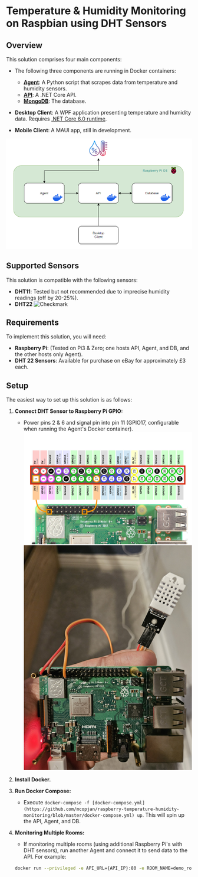 # Temperature & Humidity Monitoring on Raspbian using DHT Sensors

## Overview

This solution comprises four main components:

- The following three components are running in Docker containers:
  - [**Agent**](https://hub.docker.com/repository/docker/mcopjan/raspberry-hum-temp-agent/general): A Python script that scrapes data from temperature and humidity sensors.
  - [**API**](https://hub.docker.com/repository/docker/mcopjan/raspberry-hum-temp-api/general): A .NET Core API.
  - [**MongoDB**](https://hub.docker.com/r/nonoroazoro/rpi-mongo): The database.

- **Desktop Client**: A WPF application presenting temperature and humidity data. Requires [.NET Core 6.0 runtime](https://dotnet.microsoft.com/en-us/download/dotnet/6.0).

- **Mobile Client**: A MAUI app, still in development.

![Component's Diagram](/Doc_Images/raspberry-temp-hum-diagram.png?raw=true "Diagram")

## Supported Sensors

This solution is compatible with the following sensors:

- **DHT11**: Tested but not recommended due to imprecise humidity readings (off by 20-25%).
- **DHT22** ![Checkmark](https://www.iconsdb.com/icons/preview/green/checkmark-xxl.png) 

## Requirements

To implement this solution, you will need:

- **Raspberry Pi**: (Tested on Pi3 & Zero; one hosts API, Agent, and DB, and the other hosts only Agent).
- **DHT 22 Sensors**: Available for purchase on eBay for approximately £3 each.

## Setup

The easiest way to set up this solution is as follows:

1. **Connect DHT Sensor to Raspberry Pi GPIO:**
   - Power pins 2 & 6 and signal pin into pin 11 (GPIO17, configurable when running the Agent's Docker container).
   ![GPIO](/Doc_Images/Raspberry-Pi-GPIO-Header-with-Photo.png?raw=true "GPIO")
   ![GPIO2](/Doc_Images/20231119_173254.jpg?raw=true "GPIO2")

2. **Install Docker.**

3. **Run Docker Compose:**
   - Execute `docker-compose -f [docker-compose.yml](https://github.com/mcopjan/raspberry-temperature-humidity-monitoring/blob/master/docker-compose.yml) up`. This will spin up the API, Agent, and DB.

4. **Monitoring Multiple Rooms:**
   - If monitoring multiple rooms (using additional Raspberry Pi's with DHT sensors), run another Agent and connect it to send data to the API. For example:
   ```bash
   docker run --privileged -e API_URL={API_IP}:80 -e ROOM_NAME=demo_room -e SENSOR_MODEL=22 -e GPIO_PIN=17 -e INTERVAL_SEC=60 mcopjan/raspberry-hum-temp-agent:latest
